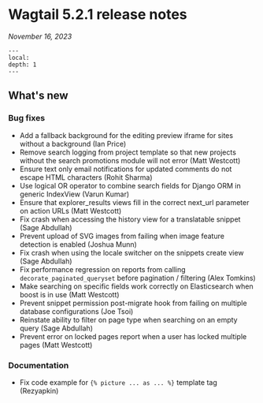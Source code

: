 # Wagtail 5.2.1 release notes

_November 16, 2023_

```{contents}
---
local:
depth: 1
---
```

## What's new


### Bug fixes

 * Add a fallback background for the editing preview iframe for sites without a background (Ian Price)
 * Remove search logging from project template so that new projects without the search promotions module will not error (Matt Westcott)
 * Ensure text only email notifications for updated comments do not escape HTML characters (Rohit Sharma)
 * Use logical OR operator to combine search fields for Django ORM in generic IndexView (Varun Kumar)
 * Ensure that explorer_results views fill in the correct next_url parameter on action URLs (Matt Westcott)
 * Fix crash when accessing the history view for a translatable snippet (Sage Abdullah)
 * Prevent upload of SVG images from failing when image feature detection is enabled (Joshua Munn)
 * Fix crash when using the locale switcher on the snippets create view (Sage Abdullah)
 * Fix performance regression on reports from calling `decorate_paginated_queryset` before pagination / filtering (Alex Tomkins)
 * Make searching on specific fields work correctly on Elasticsearch when boost is in use (Matt Westcott)
 * Prevent snippet permission post-migrate hook from failing on multiple database configurations (Joe Tsoi)
 * Reinstate ability to filter on page type when searching on an empty query (Sage Abdullah)
 * Prevent error on locked pages report when a user has locked multiple pages (Matt Westcott)

### Documentation

 * Fix code example for `{% picture ... as ... %}` template tag (Rezyapkin)
